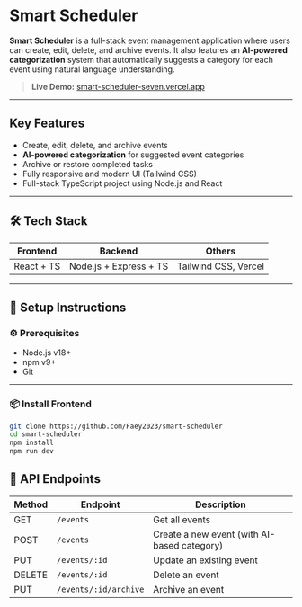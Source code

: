 # Smart Scheduler

**Smart Scheduler** is a full-stack event management application where users can create, edit, delete, and archive events. It also features an **AI-powered categorization** system that automatically suggests a category for each event using natural language understanding.

> **Live Demo:** [smart-scheduler-seven.vercel.app](https://smart-scheduler-seven.vercel.app)

---

## Key Features

* Create, edit, delete, and archive events
* **AI-powered categorization** for suggested event categories
* Archive or restore completed tasks
* Fully responsive and modern UI (Tailwind CSS)
* Full-stack TypeScript project using Node.js and React

---

## 🛠 Tech Stack

| Frontend           | Backend                | Others                   |
| ------------------ | ---------------------- | ------------------------ |
| React + TS | Node.js + Express + TS | Tailwind CSS, Vercel     |

---

## 🧰 Setup Instructions

### ⚙️ Prerequisites

* Node.js v18+
* npm v9+
* Git

---

### 📦 Install Frontend

```bash
git clone https://github.com/Faey2023/smart-scheduler
cd smart-scheduler
npm install
npm run dev
```

## 📡 API Endpoints

| Method | Endpoint                  | Description                                  |
| ------ | ------------------------- | -------------------------------------------- |
| GET    | `/events`             | Get all events                               |
| POST   | `/events`             | Create a new event (with AI-based category)  |
| PUT    | `/events/:id`         | Update an existing event                     |
| DELETE | `/events/:id`         | Delete an event                              |
| PUT    | `/events/:id/archive` | Archive an event                             |

